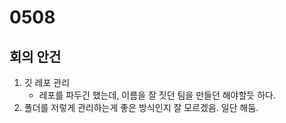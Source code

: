 # 0508

## 회의 안건

1. 깃 레포 관리
    - 레포를 파두긴 했는데, 이름을 잘 짓던 팀을 만들던 해야할듯 하다.
2. 폴더를 저렇게 관리하는게 좋은 방식인지 잘 모르겠음. 일단 해둠.